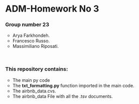 <H1>ADM-Homework No 3</H3>

<H3>Group number 23</H3>
  <ul>
    <li type="circle">Arya Farkhondeh.</li>
    <li type="circle">Francesco Russo.</li>
    <li type="circle">Massimiliano Riposati.</li>
  </ul>
<br>
<H3>This repository contains:</H3>
  <ul>
    <li type="circle">The main py code</li>
    <li type="circle">The <b>txt_formatting.py</b> function imported in the main code.</li>
    <li type="circle">The airbnb_data.cvs.</li>
    <li type="circle">The airbnb_data File with all the .tsv documents.</li>
  </ul>


